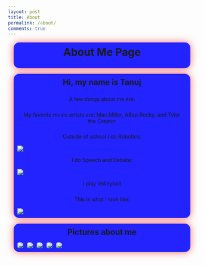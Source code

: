 ```yaml
---
layout: post
title: About
permalink: /about/
comments: true
---
```


<style>
  .image-gallery {
    display: flex;
    flex-wrap: nowrap;
    overflow-x: auto;
    gap: 10px;
  }

  .image-gallery img {
    max-height: 300px;
    object-fit: cover;
    border-radius: 5px;
  }

  .section {
    background-color: #2323FF;
    padding-bottom: 10px;
    padding-right: 10px;
    padding-left: 10px;
    margin: 15px;
    border-radius: 15px;
    box-shadow: 0 0 20px rgba(255, 0, 0, 0.6);
    animation: rgb-rotate 4s infinite linear;
  }

  h1, h2, h3, p {
    margin: 5px 0;
    padding: 10px;
    line-height: 1.2;
    text-align: center;
  }

  /* RGB rotating box-shadow animation */
  @keyframes rgb-rotate {
    0% {
      box-shadow: 0 0 20px rgba(255, 0, 0, 0.6); /* Red */
    }
    33% {
      box-shadow: 0 0 20px rgba(0, 0, 255, 0.6); /* blue */
    }
    66% {
      box-shadow: 0 0 20px rgba(0, 0, 255, 0.6); /* Blue */
    }
    100% {
      box-shadow: 0 0 20px rgba(255, 0, 0, 0.6); /* Back to Red */
    }
  }

  .grid-container {
    display: grid;
    grid-template-columns: repeat(3, 1fr);
    gap: 10px;
    padding: 0;
  }

  .grid-item {
    text-align: center;
  }

  .grid-item img {
    width: 250px;
    height: auto;
    border-radius: 10px;
    transition: box-shadow 0.3s ease;
  }
  table {
    margin-left: 175px;
    width: 600px;
  }
</style>

<div class="section">
  <h1>About Me Page</h1>
</div>

<div class="section">
  <h2>Hi, my name is Tanuj</h2>
  <p>A few things about me are:</p>
  <p>My favorite music artists are: Mac Miller, A$ap Rocky, and Tyler the Creator</p>
  <p>Outside of school I do Robotics:</p>
  <img src="https://github.com/user-attachments/assets/fefbb13f-9a16-4221-b835-ec8dd47d2e59">
  <p>I do Speech and Debate:</p>
  <img src="https://github.com/user-attachments/assets/a66e5200-04e5-4d2c-b3de-b6343c493d61">
  <p>I play Volleyball</p>
  <p>This is what I look like:</p>
  <img src="https://github.com/user-attachments/assets/900e4307-4bb7-4c57-8754-3976d48d200d">
</div>

<div class="section">
  <h2>Pictures about me</h2>
  <div class="image-gallery">
    <img src="https://github.com/user-attachments/assets/16e00346-3d12-44ca-85b2-0df37f3aac79"> 
    <img src="https://github.com/user-attachments/assets/0f20b321-ffb4-42c7-80df-14057fdc7d96"> 
    <img src="https://github.com/user-attachments/assets/60104fef-5862-495f-8588-ff662e238fdc"> 
    <img src="https://github.com/user-attachments/assets/3d991c85-9d6d-4966-88dd-c865f47d8ccb"> 
    <img src="https://github.com/user-attachments/assets/be9593b0-7bab-460c-a1ae-27331ad590e8"> 
  </div>
</div>

<script src="https://utteranc.es/client.js"
        repo="tanuj253/tanujsai-2025"
        issue-term="pathname"
        theme="github-light"
        crossorigin="anonymous"
        async>
</script>